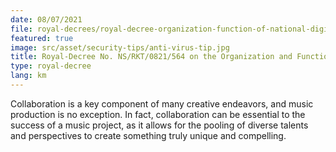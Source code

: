 ```yaml
---
date: 08/07/2021
file: royal-decrees/royal-decree-organization-function-of-national-digital-economy-society-council.pdf
featured: true
image: src/asset/security-tips/anti-virus-tip.jpg
title: Royal-Decree No. NS/RKT/0821/564 on the Organization and Functioning of National Council for Digital Economy and Society.
type: royal-decree
lang: km
---
```


Collaboration is a key component of many creative endeavors, and music production is no exception. In fact, collaboration can be essential to the success of a music project, as it allows for the pooling of diverse talents and perspectives to create something truly unique and compelling.
